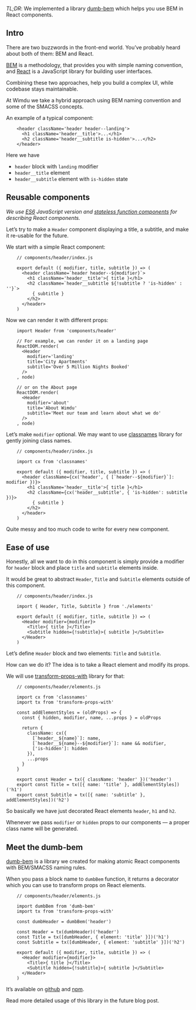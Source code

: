 *TL;DR*: We implemented a library [dumb-bem][1] which helps you use BEM in React
components.

## Intro

There are two buzzwords in the front-end world. You’ve probably heard about
both of them: BEM and React.

[BEM][2] is a methodology, that provides you with simple naming convention, and
[React][3] is a JavaScript library for building user interfaces.

Combining these two approaches, help you build a complex UI, while codebase
stays maintainable.

At Wimdu we take a hybrid approach using BEM naming convention and some of the
SMACSS concepts.

An example of a typical component:

        <header className='header header--landing'>
          <h1 className='header__title'>...</h1>
          <h2 className='header__subtitle is-hidden'>...</h2>
        </header>
        

Here we have

*   `header` block with `landing` modifier
*   `header__title` element
*   `header__subtitle` element with `is-hidden` state

## Reusable components

*We use [ES6][4] JavaScript version and [stateless function components][5] for
describing React components.*

Let’s try to make a `Header` component displaying a title, a subtitle, and make
it re-usable for the future.

We start with a simple React component:

        // components/header/index.js
        
        export default ({ modifier, title, subtitle }) => (
          <header className=`header header--${modifier}`>
            <h1 className='header__title'>{ title }</h1>
            <h2 className=`header__subtitle ${!subtitle ? 'is-hidden' : ''}`>
              { subtitle }
            </h2>
          </header>
        )
        

Now we can render it with different props:

        import Header from 'components/header'
        
        // For example, we can render it on a landing page
        ReactDOM.render(
          <Header
            modifier='landing'
            title='City Apartments'
            subtitle='Over 5 Million Nights Booked'
          />
        , node)
        
        // or on the About page
        ReactDOM.render(
          <Header
            modifier='about'
            title='About Wimdu'
            subtitle='Meet our team and learn about what we do'
          />
        , node)
        

Let’s make `modifier` optional. We may want to use [classnames][6] library for
gently joining class names.

        // components/header/index.js
        
        import cx from 'classnames'
        
        export default ({ modifier, title, subtitle }) => (
          <header className={cx('header', { [`header--${modifier}`]: modifier })}>
            <h1 className='header__title'>{ title }</h1>
            <h2 className={cx('header__subtitle', { 'is-hidden': subtitle })}>
              { subtitle }
            </h2>
          </header>
        )
        

Quite messy and too much code to write for every new component.

## Ease of use

Honestly, all we want to do in this component is simply provide a modifier for
`header` block and place `title` and `subtitle` elements inside.

It would be great to abstract `Header`, `Title` and `Subtitle` elements outside
of this component.

        // components/header/index.js
        
        import { Header, Title, Subtitle } from './elements'
        
        export default ({ modifier, title, subtitle }) => (
          <Header modifier={modifier}>
            <Title>{ title }</Title>
            <Subtitle hidden={!subtitle}>{ subtitle }</Subtitle>
          </Header>
        )
        

Let’s define `Header` block and two elements: `Title` and `Subtitle`.

How can we do it? The idea is to take a React element and modify its props.

We will use [transform-props-with][7] library for that:

        // components/header/elements.js
        
        import cx from 'classnames'
        import tx from 'transform-props-with'
        
        const addElementStyles = (oldProps) => {
          const { hidden, modifier, name, ...props } = oldProps
        
          return {
            className: cx({
              [`header__${name}`]: name,
              [`header__${name}--${modifier}`]: name && modifier,
              ['is-hidden']: hidden
            }),
            ...props
          }
        }
        
        export const Header = tx({ className: 'header' })('header')
        export const Title = tx([{ name: 'title' }, addElementStyles])('h1')
        export const Subtitle = tx([{ name: 'subtitle' }, addElementStyles])('h2')
        

So basically we have just decorated React elements `header`, `h1` and `h2`.

Whenever we pass `modifier` or `hidden` props to our components — a proper
class name will be generated.

## Meet the dumb-bem

[dumb-bem][1] is a library we created for making atomic React components with
BEM/SMACSS naming rules.

When you pass a block name to `dumbBem` function, it returns a decorator which
you can use to transform props on React elements.

        // components/header/elements.js
        
        import dumbBem from 'dumb-bem'
        import tx from 'transform-props-with'
        
        const dumbHeader = dumbBem('header')
        
        const Header = tx(dumbHeader)('header')
        const Title = tx([dumbHeader, { element: 'title' }])('h1')
        const Subtitle = tx([dumbHeader, { element: 'subtitle' }])('h2')
        
        export default ({ modifier, title, subtitle }) => (
          <Header modifier={modifier}>
            <Title>{ title }</Title>
            <Subtitle hidden={!subtitle}>{ subtitle }</Subtitle>
          </Header>
        )
        

It’s available on [github][1] and [npm][8].

Read more detailed usage of this library in the future blog post.

 [1]: https://github.com/agudulin/dumb-bem
 [2]: http://getbem.com/
 [3]: https://facebook.github.io/react/
 [4]: https://github.com/lukehoban/es6features#readme

 [5]: https://facebook.github.io/react/docs/reusable-components.html#stateless-functions
 [6]: https://www.npmjs.com/package/classnames
 [7]: https://github.com/robinpokorny/transform-props-with
 [8]: https://www.npmjs.com/package/dumb-bem